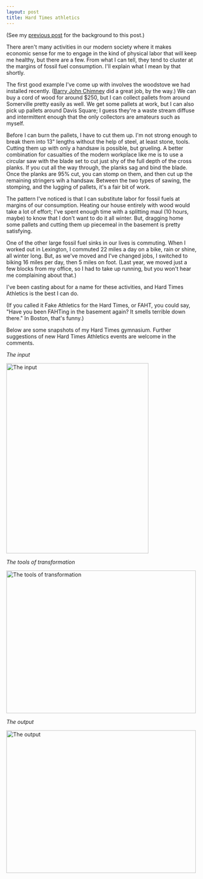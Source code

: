 ```yaml
---
layout: post
title: Hard Times athletics
---
```


(See my [previous post][1] for the background to this post.)

There aren't many activities in our modern society where it makes economic sense for me to engage in the kind of physical labor that will keep me healthy, but there are a few. From what I can tell, they tend to cluster at the margins of fossil fuel consumption. I'll explain what I mean by that shortly.

The first good example I've come up with involves the woodstove we had installed recently. ([Barry John Chimney][2] did a great job, by the way.) We can buy a cord of wood for around $250, but I can collect pallets from around Somerville pretty easily as well. We get some pallets at work, but I can also pick up pallets around Davis Square; I guess they're a waste stream diffuse and intermittent enough that the only collectors are amateurs such as myself.

Before I can burn the pallets, I have to cut them up. I'm not strong enough to break them into 13" lengths without the help of steel, at least stone, tools. Cutting them up with only a handsaw is possible, but grueling. A better combination for casualties of the modern workplace like me is to use a circular saw with the blade set to cut just shy of the full depth of the cross planks. If you cut all the way through, the planks sag and bind the blade. Once the planks are 95% cut, you can stomp on them, and then cut up the remaining stringers wih a handsaw. Between the two types of sawing, the stomping, and the lugging of pallets, it's a fair bit of work.

The pattern I've noticed is that I can substitute labor for fossil fuels at margins of our consumption. Heating our house entirely with wood would take a lot of effort; I've spent enough time with a splitting maul (10 hours, maybe) to know that I don't want to do it all winter. But, dragging home some pallets and cutting them up piecemeal in the basement is pretty satisfying.

One of the other large fossil fuel sinks in our lives is commuting. When I worked out in Lexington, I commuted 22 miles a day on a bike, rain or shine, all winter long. But, as we've moved and I've changed jobs, I switched to biking 16 miles per day, then 5 miles on foot. (Last year, we moved just a few blocks from my office, so I had to take up running, but you won't hear me complaining about that.)

I've been casting about for a name for these activities, and Hard Times Athletics is the best I can do.

(If you called it Fake Athletics for the Hard Times, or FAHT, you could say, "Have you been FAHTing in the basement again? It smells terrible down there." In Boston, that's funny.)

Below are some snapshots of my Hard Times gymnasium. Further suggestions of new Hard Times Athletics events are welcome in the comments.

*The input*

<a href="http://www.flickr.com/photos/pingswept/4242325633/"><img src="http://farm5.static.flickr.com/4009/4242325633_7997367483.jpg" width="375" height="500" alt="The input" /></a>

*The tools of transformation*

<a href="http://www.flickr.com/photos/pingswept/4242327901/"><img src="http://farm5.static.flickr.com/4009/4242327901_ee2035676d.jpg" width="500" height="375" alt="The tools of transformation" /></a>

*The output*

<a href="http://www.flickr.com/photos/pingswept/4243105552/"><img src="http://farm5.static.flickr.com/4055/4243105552_7b4e1a73d3.jpg" width="500" height="375" alt="The output" /></a>

[1]: http://pingswept.org/2010/01/18/efficiency-exercise-and-the-modern-condition/
[2]: http://www.barryjohnchimney.com/
